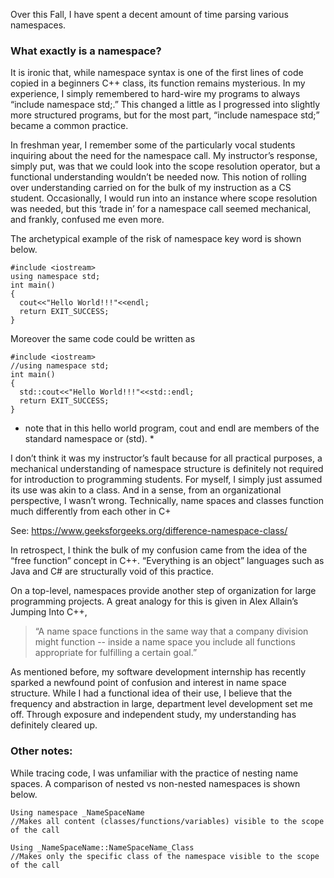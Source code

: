 
Over this Fall, I have spent a decent amount of time parsing various namespaces.  

### What exactly is a namespace?

<p>
It is ironic that, while namespace syntax is one of the first lines of code copied in a beginners C++ class, its function remains mysterious.  In my experience, I simply remembered to hard-wire my programs to always “include namespace std;.”  This changed a little as I progressed into slightly more structured programs, but for the most part, “include namespace std;” became a common practice.  
</p>

<p>
In freshman year, I remember some of the particularly vocal students inquiring about the need for the namespace call.  My instructor’s response, simply put, was that we could look into the scope resolution operator, but a functional understanding wouldn’t be needed now.  This notion of rolling over understanding carried on for the bulk of my instruction as a CS student.  Occasionally, I would run into an instance where scope resolution was needed, but this ‘trade in’ for a namespace call seemed mechanical, and frankly, confused me even more.
</p>

The archetypical example of the risk of namespace key word is shown below.  
```
#include <iostream>
using namespace std;
int main()
{
  cout<<"Hello World!!!"<<endl;
  return EXIT_SUCCESS;
}
```
Moreover the same code could be written as
```
#include <iostream>
//using namespace std;
int main()
{
  std::cout<<"Hello World!!!"<<std::endl;
  return EXIT_SUCCESS;
}
```
* note that in this hello world program, cout and endl are members of the standard namespace or (std). *

<p>
I don’t think it was my instructor’s fault because for all practical purposes, a mechanical understanding of namespace structure is definitely not required for introduction to programming students.  For myself, I simply just assumed its use was akin to a class.  And in a sense, from an organizational perspective, I wasn’t wrong.  Technically, name spaces and classes function much differently from each other in C+

See:
https://www.geeksforgeeks.org/difference-namespace-class/
</p>

<p>
In retrospect, I think the bulk of my confusion came from the idea of the “free function” concept in C++.  “Everything is an object” languages such as Java and C# are structurally void of this practice.   
</p>

<p>
On a top-level,  namespaces provide another step of organization for large programming projects.  A great analogy for this is given in Alex Allain’s Jumping Into C++, 

> “A name space functions in the same way that a company division might function -- inside a name space you include all functions appropriate for fulfilling a certain goal.”

As mentioned before, my software development internship has recently sparked a newfound point of confusion and interest in name space structure.  While I had a functional idea of their use, I believe that the frequency and abstraction in large, department level development set me off.  Through exposure and independent study, my understanding has definitely cleared up.    
</p>

### Other notes:

While tracing code, I was unfamiliar with the practice of nesting name spaces.  A comparison of nested vs non-nested namespaces is shown below.  

```
Using namespace _NameSpaceName
//Makes all content (classes/functions/variables) visible to the scope of the call
```

```
Using _NameSpaceName::NameSpaceName_Class
//Makes only the specific class of the namespace visible to the scope of the call
```





